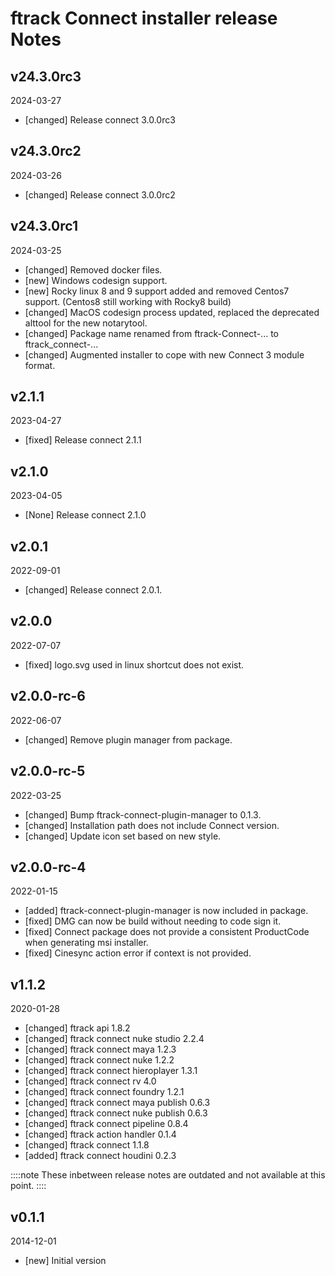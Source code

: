 # ftrack Connect installer release Notes

## v24.3.0rc3
2024-03-27

* [changed] Release connect 3.0.0rc3

## v24.3.0rc2
2024-03-26

* [changed] Release connect 3.0.0rc2

## v24.3.0rc1
2024-03-25

* [changed] Removed docker files.
* [new] Windows codesign support.
* [new] Rocky linux 8 and 9 support added and removed Centos7 support. (Centos8 still working with Rocky8 build)
* [changed] MacOS codesign process updated, replaced the deprecated alttool for the new notarytool.
* [changed] Package name renamed from ftrack-Connect-... to ftrack_connect-...
* [changed] Augmented installer to cope with new Connect 3 module format.

## v2.1.1
2023-04-27

* [fixed] Release connect 2.1.1

## v2.1.0
2023-04-05

* [None] Release connect 2.1.0

## v2.0.1
2022-09-01

* [changed] Release connect 2.0.1.

## v2.0.0
2022-07-07

* [fixed] logo.svg used in linux shortcut does not exist.

## v2.0.0-rc-6
2022-06-07

* [changed] Remove plugin manager from package.

## v2.0.0-rc-5
2022-03-25

* [changed] Bump ftrack-connect-plugin-manager to 0.1.3.
* [changed] Installation path does not include Connect version.
* [changed] Update icon set based on new style.

## v2.0.0-rc-4
2022-01-15

* [added] ftrack-connect-plugin-manager is now included in package.
* [fixed] DMG can now be build without needing to code sign it.
* [fixed] Connect package does not provide a consistent ProductCode when generating msi installer.
* [fixed] Cinesync action error if context is not provided.

## v1.1.2
2020-01-28

* [changed] ftrack api 1.8.2
* [changed] ftrack connect nuke studio 2.2.4
* [changed] ftrack connect maya 1.2.3
* [changed] ftrack connect nuke 1.2.2
* [changed] ftrack connect hieroplayer 1.3.1
* [changed] ftrack connect rv 4.0
* [changed] ftrack connect foundry 1.2.1
* [changed] ftrack connect maya publish 0.6.3
* [changed] ftrack connect nuke publish 0.6.3
* [changed] ftrack connect pipeline 0.8.4
* [changed] ftrack action handler 0.1.4
* [changed] ftrack connect 1.1.8
* [added] ftrack connect houdini 0.2.3

::::note
    These inbetween release notes are outdated and not available at this point.
::::

## v0.1.1
2014-12-01

* [new] Initial version

